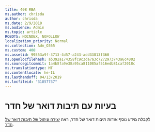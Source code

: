 ```yaml
---
title: 408 RBA
ms.author: chrisda
author: chrisda
ms.date: 2/9/2018
ms.audience: Admin
ms.topic: article
ROBOTS: NOINDEX, NOFOLLOW
localization_priority: Normal
ms.collection: Adm_O365
ms.custom: 408
ms.assetid: 99553a9f-3713-4d57-a243-add33813f360
ms.openlocfilehash: ab392a174358fc9c3da7a3c7272973743a6c4002
ms.sourcegitcommit: 1a4b8fa9e38a95ca811085af516edb81caf2018c
ms.translationtype: MT
ms.contentlocale: he-IL
ms.lasthandoff: 04/13/2019
ms.locfileid: "31857737"
---
```

# <a name="issues-with-room-mailboxes"></a>בעיות עם תיבות דואר של חדר

לקבלת מידע נוסף אודות תיבות דואר של חדר, ראה [יצירה וניהול של תיבות דואר של חדר](https://go.microsoft.com/fwlink/p/?linkid=717533).
